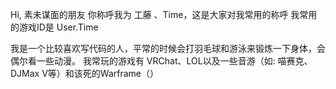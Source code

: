 Hi, 素未谋面的朋友
你称呼我为 工藤 、Time，这是大家对我常用的称呼
我常用的游戏ID是  User.Time 

我是一个比较喜欢写代码的人，平常的时候会打羽毛球和游泳来锻炼一下身体，会偶尔看一些动漫。
我常玩的游戏有 VRChat、LOL以及一些音游（如: 喵赛克、DJMax V等）和该死的Warframe（）